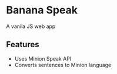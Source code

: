 # Banana Speak
 A vanila JS web app

## Features

- Uses Minion Speak API
- Converts sentences to Minion language

